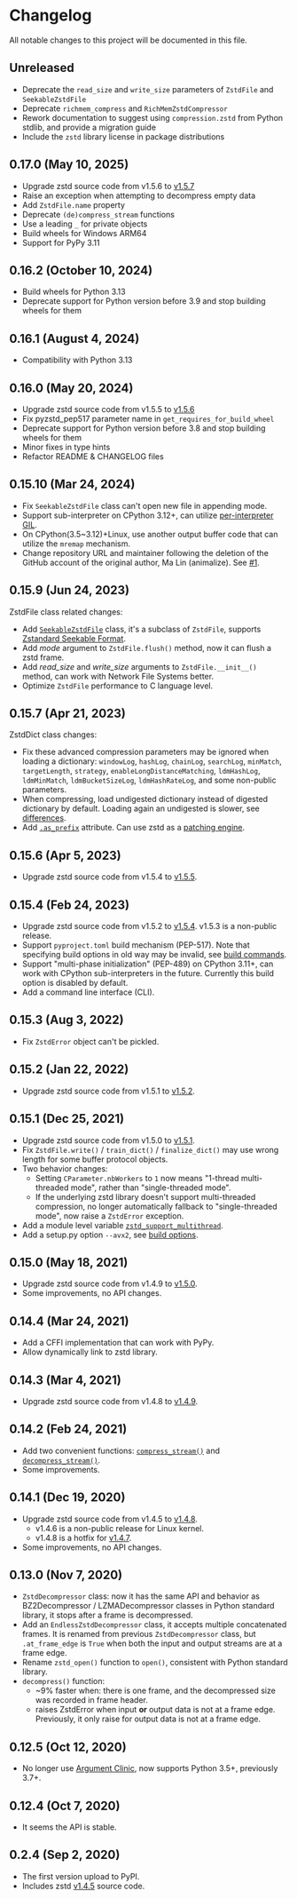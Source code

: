 # Changelog

All notable changes to this project will be documented in this file.

## Unreleased

- Deprecate the `read_size` and `write_size` parameters of `ZstdFile` and `SeekableZstdFile`
- Deprecate `richmem_compress` and `RichMemZstdCompressor`
- Rework documentation to suggest using `compression.zstd` from Python stdlib, and provide a migration guide
- Include the `zstd` library license in package distributions

## 0.17.0 (May 10, 2025)

- Upgrade zstd source code from v1.5.6 to [v1.5.7](https://github.com/facebook/zstd/releases/tag/v1.5.7)
- Raise an exception when attempting to decompress empty data
- Add `ZstdFile.name` property
- Deprecate `(de)compress_stream` functions
- Use a leading `_` for private objects
- Build wheels for Windows ARM64
- Support for PyPy 3.11

## 0.16.2 (October 10, 2024)

- Build wheels for Python 3.13
- Deprecate support for Python version before 3.9 and stop building wheels for them

## 0.16.1 (August 4, 2024)

- Compatibility with Python 3.13

## 0.16.0 (May 20, 2024)

- Upgrade zstd source code from v1.5.5 to [v1.5.6](https://github.com/facebook/zstd/releases/tag/v1.5.6)
- Fix pyzstd_pep517 parameter name in `get_requires_for_build_wheel`
- Deprecate support for Python version before 3.8 and stop building wheels for them
- Minor fixes in type hints
- Refactor README & CHANGELOG files

## 0.15.10 (Mar 24, 2024)

- Fix `SeekableZstdFile` class can't open new file in appending mode.
- Support sub-interpreter on CPython 3.12+, can utilize [per-interpreter GIL](https://docs.python.org/3.12/whatsnew/3.12.html#pep-684-a-per-interpreter-gil).
- On CPython(3.5~3.12)+Linux, use another output buffer code that can utilize the `mremap` mechanism.
- Change repository URL and maintainer following the deletion of the GitHub account of the original author, Ma Lin (animalize). See [#1](https://github.com/Rogdham/pyzstd/issues/1).

## 0.15.9 (Jun 24, 2023)

ZstdFile class related changes:

- Add [`SeekableZstdFile`](https://pyzstd.readthedocs.io/#SeekableZstdFile) class, it's a subclass of `ZstdFile`, supports [Zstandard Seekable Format](https://github.com/facebook/zstd/blob/dev/contrib/seekable_format/zstd_seekable_compression_format.md).
- Add _mode_ argument to `ZstdFile.flush()` method, now it can flush a zstd frame.
- Add _read_size_ and _write_size_ arguments to `ZstdFile.__init__()` method, can work with Network File Systems better.
- Optimize `ZstdFile` performance to C language level.

## 0.15.7 (Apr 21, 2023)

ZstdDict class changes:

- Fix these advanced compression parameters may be ignored when loading a dictionary: `windowLog`, `hashLog`, `chainLog`, `searchLog`, `minMatch`, `targetLength`, `strategy`, `enableLongDistanceMatching`, `ldmHashLog`, `ldmMinMatch`, `ldmBucketSizeLog`, `ldmHashRateLog`, and some non-public parameters.
- When compressing, load undigested dictionary instead of digested dictionary by default. Loading again an undigested is slower, see [differences](https://pyzstd.readthedocs.io/#ZstdDict.as_digested_dict).
- Add [`.as_prefix`](https://pyzstd.readthedocs.io/#ZstdDict.as_prefix) attribute. Can use zstd as a [patching engine](https://pyzstd.readthedocs.io/#patching-engine).

## 0.15.6 (Apr 5, 2023)

- Upgrade zstd source code from v1.5.4 to [v1.5.5](https://github.com/facebook/zstd/releases/tag/v1.5.5).

## 0.15.4 (Feb 24, 2023)

- Upgrade zstd source code from v1.5.2 to [v1.5.4](https://github.com/facebook/zstd/releases/tag/v1.5.4). v1.5.3 is a non-public release.
- Support `pyproject.toml` build mechanism (PEP-517). Note that specifying build options in old way may be invalid, see [build commands](https://pyzstd.readthedocs.io/#build-pyzstd).
- Support "multi-phase initialization" (PEP-489) on CPython 3.11+, can work with CPython sub-interpreters in the future. Currently this build option is disabled by default.
- Add a command line interface (CLI).

## 0.15.3 (Aug 3, 2022)

- Fix `ZstdError` object can't be pickled.

## 0.15.2 (Jan 22, 2022)

- Upgrade zstd source code from v1.5.1 to [v1.5.2](https://github.com/facebook/zstd/releases/tag/v1.5.2).

## 0.15.1 (Dec 25, 2021)

- Upgrade zstd source code from v1.5.0 to [v1.5.1](https://github.com/facebook/zstd/releases/tag/v1.5.1).
- Fix `ZstdFile.write()` / `train_dict()` / `finalize_dict()` may use wrong length for some buffer protocol objects.
- Two behavior changes:
  - Setting `CParameter.nbWorkers` to `1` now means "1-thread multi-threaded mode", rather than "single-threaded mode".
  - If the underlying zstd library doesn't support multi-threaded compression, no longer automatically fallback to "single-threaded mode", now raise a `ZstdError` exception.
- Add a module level variable [`zstd_support_multithread`](https://pyzstd.readthedocs.io/#zstd_support_multithread).
- Add a setup.py option `--avx2`, see [build options](https://pyzstd.readthedocs.io/#build-pyzstd).

## 0.15.0 (May 18, 2021)

- Upgrade zstd source code from v1.4.9 to [v1.5.0](https://github.com/facebook/zstd/releases/tag/v1.5.0).
- Some improvements, no API changes.

## 0.14.4 (Mar 24, 2021)

- Add a CFFI implementation that can work with PyPy.
- Allow dynamically link to zstd library.

## 0.14.3 (Mar 4, 2021)

- Upgrade zstd source code from v1.4.8 to [v1.4.9](https://github.com/facebook/zstd/releases/tag/v1.4.9).

## 0.14.2 (Feb 24, 2021)

- Add two convenient functions: [`compress_stream()`](https://pyzstd.readthedocs.io/#compress_stream) and [`decompress_stream()`](https://pyzstd.readthedocs.io/#decompress_stream).
- Some improvements.

## 0.14.1 (Dec 19, 2020)

- Upgrade zstd source code from v1.4.5 to [v1.4.8](https://github.com/facebook/zstd/releases/tag/v1.4.8).
  - v1.4.6 is a non-public release for Linux kernel.
  - v1.4.8 is a hotfix for [v1.4.7](https://github.com/facebook/zstd/releases/tag/v1.4.7).
- Some improvements, no API changes.

## 0.13.0 (Nov 7, 2020)

- `ZstdDecompressor` class: now it has the same API and behavior as BZ2Decompressor / LZMADecompressor classes in Python standard library, it stops after a frame is decompressed.
- Add an `EndlessZstdDecompressor` class, it accepts multiple concatenated frames. It is renamed from previous `ZstdDecompressor` class, but `.at_frame_edge` is `True` when both the input and output streams are at a frame edge.
- Rename `zstd_open()` function to `open()`, consistent with Python standard library.
- `decompress()` function:
  - ~9% faster when: there is one frame, and the decompressed size was recorded in frame header.
  - raises ZstdError when input **or** output data is not at a frame edge. Previously, it only raise for output data is not at a frame edge.

## 0.12.5 (Oct 12, 2020)

- No longer use [Argument Clinic](https://docs.python.org/3/howto/clinic.html), now supports Python 3.5+, previously 3.7+.

## 0.12.4 (Oct 7, 2020)

- It seems the API is stable.

## 0.2.4 (Sep 2, 2020)

- The first version upload to PyPI.
- Includes zstd [v1.4.5](https://github.com/facebook/zstd/releases/tag/v1.4.5) source code.
